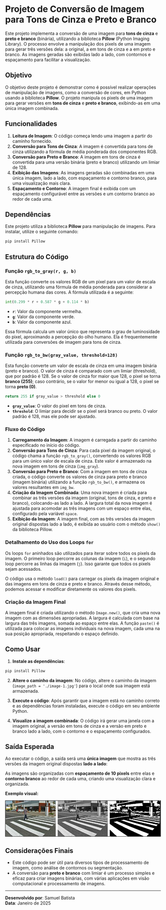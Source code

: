 # Projeto de Conversão de Imagem para Tons de Cinza e Preto e Branco

Este projeto implementa a conversão de uma imagem para **tons de cinza** e **preto e branco** (binária), utilizando a biblioteca **Pillow** (Python Imaging Library). O processo envolve a manipulação dos pixels de uma imagem para gerar três versões dela: a original, a em tons de cinza e a em preto e branco. As imagens geradas são exibidas lado a lado, com contornos e espaçamento para facilitar a visualização.

## Objetivo

O objetivo deste projeto é demonstrar como é possível realizar operações de manipulação de imagens, como a conversão de cores, em Python usando a biblioteca **Pillow**. O projeto manipula os pixels de uma imagem para gerar versões em **tons de cinza** e **preto e branco**, exibindo-as em uma única imagem combinada.

## Funcionalidades

1. **Leitura de Imagem**: O código começa lendo uma imagem a partir do caminho fornecido.
2. **Conversão para Tons de Cinza**: A imagem é convertida para tons de cinza utilizando a fórmula de média ponderada dos componentes RGB.
3. **Conversão para Preto e Branco**: A imagem em tons de cinza é convertida para uma versão binária (preto e branco) utilizando um limiar de 128.
4. **Exibição das Imagens**: As imagens geradas são combinadas em uma única imagem, lado a lado, com espaçamento e contorno branco, para uma visualização mais clara.
5. **Espaçamento e Contorno**: A imagem final é exibida com um espaçamento configurável entre as versões e um contorno branco ao redor de cada uma.

## Dependências

Este projeto utiliza a biblioteca **Pillow** para manipulação de imagens. Para instalar, utilize o seguinte comando:

```bash
pip install Pillow
```
## Estrutura do Código

### Função `rgb_to_gray(r, g, b)`

Esta função converte os valores RGB de um pixel para um valor de escala de cinza, utilizando uma fórmula de média ponderada para considerar a percepção humana das cores. A fórmula utilizada é a seguinte:
```python
int(0.299 * r + 0.587 * g + 0.114 * b)
```
- **`r`**: Valor da componente vermelha.
- **`g`**: Valor da componente verde.
- **`b`**: Valor da componente azul.

Essa fórmula calcula um valor único que representa o grau de luminosidade do pixel, aproximando a percepção do olho humano. Ela é frequentemente utilizada para conversões de imagem para tons de cinza.

### Função `rgb_to_bw(gray_value, threshold=128)`

Esta função converte um valor de escala de cinza em uma imagem binária (preto e branco). O valor de cinza é comparado com um limiar (threshold), que por padrão é 128. Se o valor de cinza for maior que 128, o pixel se torna **branco (255)**; caso contrário, se o valor for menor ou igual a 128, o pixel se torna **preto (0)**.
```python
return 255 if gray_value > threshold else 0
```
- **`gray_value`**: O valor do pixel em tons de cinza.
- **`threshold`**: O limiar para decidir se o pixel será branco ou preto. O valor padrão é 128, mas ele pode ser ajustado.

### Fluxo do Código

1. **Carregamento da Imagem**: A imagem é carregada a partir do caminho especificado no início do código.
2. **Conversão para Tons de Cinza**: Para cada pixel da imagem original, o código chama a função `rgb_to_gray()`, convertendo os valores RGB para um único valor de escala de cinza. Este valor é armazenado na nova imagem em tons de cinza (`img_gray`).
3. **Conversão para Preto e Branco**: Com a imagem em tons de cinza criada, o código converte os valores de cinza para preto e branco (imagem binária) utilizando a função `rgb_to_bw()`, e armazena os valores resultantes em `img_bw`.
4. **Criação da Imagem Combinada**: Uma nova imagem é criada para combinar as três versões da imagem (original, tons de cinza, e preto e branco), colocando-as lado a lado. A largura total da nova imagem é ajustada para acomodar as três imagens com um espaço entre elas, configurado pela variável `space`.
5. **Exibição da Imagem**: A imagem final, com as três versões da imagem original dispostas lado a lado, é exibida ao usuário com o método `show()` da biblioteca Pillow.

### Detalhamento do Uso dos Loops `for`

Os loops `for` aninhados são utilizados para iterar sobre todos os pixels da imagem. O primeiro loop percorre as colunas da imagem (`i`), e o segundo loop percorre as linhas da imagem (`j`). Isso garante que todos os pixels sejam acessados.

O código usa o método `load()` para carregar os pixels da imagem original e das imagens em tons de cinza e preto e branco. Através desse método, podemos acessar e modificar diretamente os valores dos pixels.

### Criação da Imagem Final

A imagem final é criada utilizando o método `Image.new()`, que cria uma nova imagem com as dimensões apropriadas. A largura é calculada com base na largura das três imagens, somada ao espaço entre elas. A função `paste()` é utilizada para colocar as imagens individuais na nova imagem, cada uma na sua posição apropriada, respeitando o espaço definido.

## Como Usar

1. **Instale as dependências**:

```bash
pip install Pillow
```
2. **Altere o caminho da imagem**: No código, altere o caminho da imagem (`image_path = './image-1.jpg'`) para o local onde sua imagem está armazenada.

3. **Execute o código**: Após garantir que a imagem está no caminho correto e as dependências foram instaladas, execute o código em seu ambiente Python.

4. **Visualize a imagem combinada**: O código irá gerar uma janela com a imagem original, a versão em tons de cinza e a versão em preto e branco lado a lado, com o contorno e o espaçamento configurados.

## Saída Esperada

Ao executar o código, a saída será uma **única imagem** que mostra as três versões da imagem original dispostas **lado a lado**:

As imagens são organizadas com **espaçamento de 10 pixels** entre elas e **contorno branco** ao redor de cada uma, criando uma visualização clara e organizada.

**Exemplo visual:**

![Exemplo de imagem combinada com as versões original, cinza e preto e branco](./image-unique.png)



## **Considerações Finais**

- Este código pode ser útil para diversos tipos de processamento de imagem, como análise de contornos ou segmentação.
- A conversão para **preto e branco** com limiar é um processo simples e eficaz para criar imagens binárias, com várias aplicações em visão computacional e processamento de imagens.
  
---

**Desenvolvido por**: Samuel Batista  
**Data**: Janeiro de 2025
